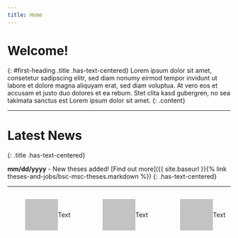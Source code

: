 ```yaml
---
title: Home
---
```

# Welcome! 
{: #first-heading .title .has-text-centered}
Lorem ipsum dolor sit amet, consetetur sadipscing elitr, sed diam nonumy eirmod tempor invidunt ut labore et dolore magna aliquyam erat, sed diam voluptua. At vero eos et accusam et justo duo dolores et ea rebum. Stet clita kasd gubergren, no sea takimata sanctus est Lorem ipsum dolor sit amet.
{: .content}

---

# Latest News
{: .title .has-text-centered}


**mm/dd/yyyy** - New theses added! [Find out more]({{ site.baseurl }}{% link theses-and-jobs/bsc-msc-theses.markdown %})
{: .has-text-centered}


---
<div class="columns is-multiline is-centered">
    <div class="column is-4 has-text-centered" style="display: flex; justify-content: center">
        <figure style="display: flex; align-items: center;">
            <img class="image small" src="assets/images/testimage.png"/>
            <figcaption>Text</figcaption>
        </figure>
    </div>
    <div class="column is-4 has-text-centered" style="display: flex; justify-content: center">
        <figure style="display: flex; align-items: center;">
            <img class="image small" src="assets/images/testimage.png"/>
            <figcaption>Text</figcaption>
        </figure>
    </div>
    <div class="column is-4 has-text-centered" style="display: flex; justify-content: center">
        <figure style="display: flex; align-items: center;">
            <img class="image small" src="assets/images/testimage.png"/>
            <figcaption>Text</figcaption>
        </figure>
    </div>
</div>